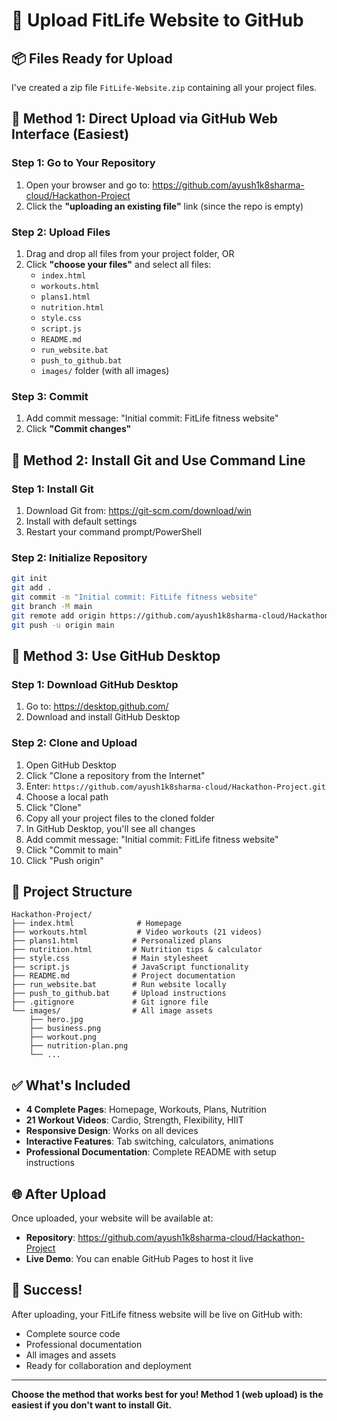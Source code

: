 # 🚀 Upload FitLife Website to GitHub

## 📦 Files Ready for Upload

I've created a zip file `FitLife-Website.zip` containing all your project files.

## 🎯 Method 1: Direct Upload via GitHub Web Interface (Easiest)

### Step 1: Go to Your Repository
1. Open your browser and go to: https://github.com/ayush1k8sharma-cloud/Hackathon-Project
2. Click the **"uploading an existing file"** link (since the repo is empty)

### Step 2: Upload Files
1. Drag and drop all files from your project folder, OR
2. Click **"choose your files"** and select all files:
   - `index.html`
   - `workouts.html` 
   - `plans1.html`
   - `nutrition.html`
   - `style.css`
   - `script.js`
   - `README.md`
   - `run_website.bat`
   - `push_to_github.bat`
   - `images/` folder (with all images)

### Step 3: Commit
1. Add commit message: "Initial commit: FitLife fitness website"
2. Click **"Commit changes"**

## 🎯 Method 2: Install Git and Use Command Line

### Step 1: Install Git
1. Download Git from: https://git-scm.com/download/win
2. Install with default settings
3. Restart your command prompt/PowerShell

### Step 2: Initialize Repository
```bash
git init
git add .
git commit -m "Initial commit: FitLife fitness website"
git branch -M main
git remote add origin https://github.com/ayush1k8sharma-cloud/Hackathon-Project.git
git push -u origin main
```

## 🎯 Method 3: Use GitHub Desktop

### Step 1: Download GitHub Desktop
1. Go to: https://desktop.github.com/
2. Download and install GitHub Desktop

### Step 2: Clone and Upload
1. Open GitHub Desktop
2. Click "Clone a repository from the Internet"
3. Enter: `https://github.com/ayush1k8sharma-cloud/Hackathon-Project.git`
4. Choose a local path
5. Click "Clone"
6. Copy all your project files to the cloned folder
7. In GitHub Desktop, you'll see all changes
8. Add commit message: "Initial commit: FitLife fitness website"
9. Click "Commit to main"
10. Click "Push origin"

## 📁 Project Structure

```
Hackathon-Project/
├── index.html              # Homepage
├── workouts.html           # Video workouts (21 videos)
├── plans1.html            # Personalized plans
├── nutrition.html         # Nutrition tips & calculator
├── style.css              # Main stylesheet
├── script.js              # JavaScript functionality
├── README.md              # Project documentation
├── run_website.bat        # Run website locally
├── push_to_github.bat     # Upload instructions
├── .gitignore             # Git ignore file
└── images/                # All image assets
    ├── hero.jpg
    ├── business.png
    ├── workout.png
    ├── nutrition-plan.png
    └── ...
```

## ✅ What's Included

- **4 Complete Pages**: Homepage, Workouts, Plans, Nutrition
- **21 Workout Videos**: Cardio, Strength, Flexibility, HIIT
- **Responsive Design**: Works on all devices
- **Interactive Features**: Tab switching, calculators, animations
- **Professional Documentation**: Complete README with setup instructions

## 🌐 After Upload

Once uploaded, your website will be available at:
- **Repository**: https://github.com/ayush1k8sharma-cloud/Hackathon-Project
- **Live Demo**: You can enable GitHub Pages to host it live

## 🎉 Success!

After uploading, your FitLife fitness website will be live on GitHub with:
- Complete source code
- Professional documentation
- All images and assets
- Ready for collaboration and deployment

---

**Choose the method that works best for you! Method 1 (web upload) is the easiest if you don't want to install Git.**
